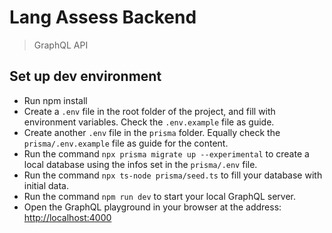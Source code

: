 # Lang Assess Backend

> GraphQL API

## Set up dev environment

- Run npm install
- Create a `.env` file in the root folder of the project, and fill with environment variables. Check the `.env.example` file as guide.
- Create another `.env` file in the `prisma` folder. Equally check the `prisma/.env.example` file as guide for the content.
- Run the command `npx prisma migrate up --experimental` to create a local database using the infos set in the `prisma/.env` file.
- Run the command `npx ts-node prisma/seed.ts` to fill your database with initial data.
- Run the command `npm run dev` to start your local GraphQL server.
- Open the GraphQL playground in your browser at the address: <http://localhost:4000>
